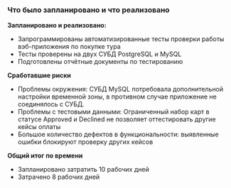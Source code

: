 ### Что было запланировано и что реализовано

**Запланировано и реализовано:**

* Запрограммированы автоматизированные тесты проверки работы вэб-приложения по покупке тура
* Тесты проверены на двух СУБД PostgreSQL и MySQL
* Подготовлены отчётные документы по тестированию


**Сработавшие риски**

* Проблемы окружения: СУБД MySQL потребовала дополнительной настройки временной зоны, в противном случае приложение не соединялось с СУБД.
* Проблемы с тестовыми данными: Ограниченный набор карт в статусе Approved и Declined не позволяет оттестировать другие кейсы оплаты
* Большое количество дефектов в функциональности: выявленные ошибки блокируют проверку других кейсов


**Общий итог по времени**

* Запланировано затратить 10 рабочих дней
* Затрачено 8 рабочих дней